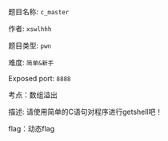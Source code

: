 题目名称: ```c_master```  

作者: ```xswlhhh```  

题目类型: ```pwn```  

难度: ```简单&新手```  

Exposed port: ```8888```   

考点：数组溢出

描述: 请使用简单的C语句对程序进行getshell吧！

flag：动态flag




